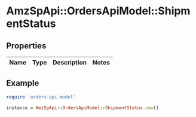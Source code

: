 # AmzSpApi::OrdersApiModel::ShipmentStatus

## Properties

| Name | Type | Description | Notes |
| ---- | ---- | ----------- | ----- |

## Example

```ruby
require 'orders-api-model'

instance = AmzSpApi::OrdersApiModel::ShipmentStatus.new()
```

